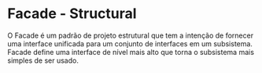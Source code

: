 # Facade - Structural

O Facade é um padrão de projeto estrutural que tem a intenção de fornecer uma interface unificada para um conjunto de interfaces em um subsistema. Facade define uma interface de nível mais alto que torna o subsistema mais simples de ser usado.